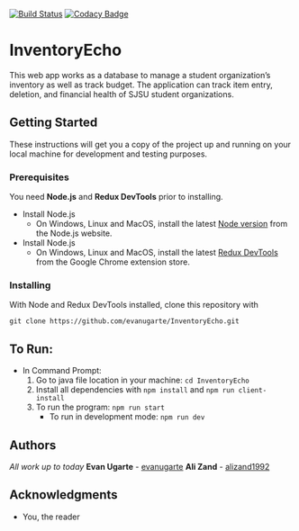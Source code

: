 [![Build Status](https://travis-ci.org/evanugarte/InventoryEcho.svg?branch=master)](https://travis-ci.org/evanugarte/InventoryEcho)
[![Codacy Badge](https://api.codacy.com/project/badge/Grade/763a304ab5ef44a1a779aaebbf10b08d)](https://www.codacy.com/app/evanugarte/InventoryEcho?utm_source=github.com&amp;utm_medium=referral&amp;utm_content=evanugarte/InventoryEcho&amp;utm_campaign=Badge_Grade)
# InventoryEcho
This web app works as a database to manage a student organization’s inventory as well as track budget. The application can track item entry, deletion, and financial health of SJSU student organizations.

## Getting Started

These instructions will get you a copy of the project up and running on your local machine for development and testing purposes.

### Prerequisites
You need **Node.js** and **Redux DevTools** prior to installing.
* Install Node.js
    * On Windows, Linux and MacOS, install the latest [Node version](https://nodejs.org/en/download/) from the Node.js website. 
* Install Node.js
    * On Windows, Linux and MacOS, install the latest [Redux DevTools](https://chrome.google.com/webstore/detail/redux-devtools/lmhkpmbekcpmknklioeibfkpmmfibljd?hl=en) from the Google Chrome extension store.

### Installing

With Node and Redux DevTools installed, clone this repository with

`git clone https://github.com/evanugarte/InventoryEcho.git`

## To Run:
* In Command Prompt:
    1. Go to java file location in your machine: `cd InventoryEcho`
    2. Install all dependencies with `npm install` and `npm run client-install`
    3. To run the program: `npm run start`
        * To run in development mode: `npm run dev`

## Authors

*All work up to today*
**Evan Ugarte** - [evanugarte](https://github.com/evanugarte)
**Ali Zand** - [alizand1992](https://github.com/alizand1992)

## Acknowledgments

* You, the reader
